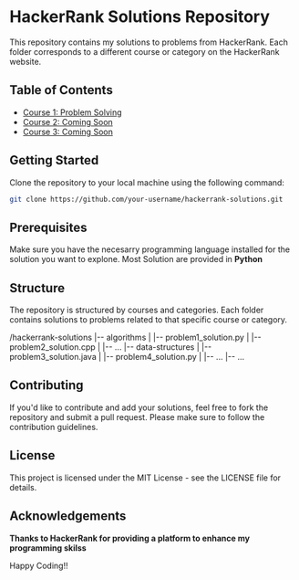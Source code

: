 # HackerRank Solutions Repository

This repository contains my solutions to problems from HackerRank. Each folder corresponds to a different course or category on the HackerRank website.

## Table of Contents

- [Course 1: Problem Solving](algorithms/)
- [Course 2: Coming Soon]()
- [Course 3: Coming Soon]()

## Getting Started

Clone the repository to your local machine using the following command:

```bash
git clone https://github.com/your-username/hackerrank-solutions.git
```

## Prerequisites

Make sure you have the necesarry programming language installed for the solution you want to explone. Most Solution are provided in **Python**

## Structure

The repository is structured by courses and categories. Each folder contains solutions to problems related to that specific course or category.

/hackerrank-solutions
|-- algorithms
|   |-- problem1_solution.py
|   |-- problem2_solution.cpp
|   |-- ...
|-- data-structures
|   |-- problem3_solution.java
|   |-- problem4_solution.py
|   |-- ...
|-- ...

## Contributing

If you'd like to contribute and add your solutions, feel free to fork the repository and submit a pull request. Please make sure to follow the contribution guidelines.

## License

This project is licensed under the MIT License - see the LICENSE file for details.

## Acknowledgements

**Thanks to HackerRank for providing a platform to enhance my programming skilss**

Happy Coding!!